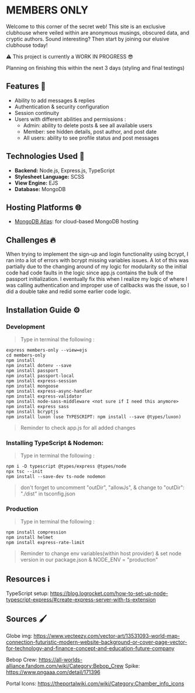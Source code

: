 # MEMBERS ONLY
Welcome to this corner of the secret web! This site is an exclusive clubhouse where veiled within are anonymous musings, obscured data, and cryptic authors. Sound interesting? Then start by joining our elusive clubhouse today! 

⚠️ This project is currently a WORK IN PROGRESS 😎

Planning on finishing this within the next 3 days (styling and final testings)

## Features 🎯
- Ability to add messages & replies 
- Authentication & security configuration
- Session continuity
- Users with different abilities and permissions : 
   - Admin: ability to delete posts & see all available users
   - Member: see hidden details, post author, and post date 
   - All users: ability to see profile status and post messages

## Technologies Used 🚀
- **Backend:** Node.js, Express.js, TypeScript
- **Stylesheet Language:** SCSS
- **View Engine:** EJS
- **Database:** MongoDB

## Hosting Platforms 🌐
- [MongoDB Atlas](https://www.mongodb.com/cloud/atlas): for cloud-based MongoDB hosting

## Challenges 🔥
When trying to implement the sign-up and login functionality using bcrypt, I ran into a lot of errors with bcrypt missing variables issues. A lot of this was partially due to the changing around of my logic for modularity so the initial code had code faults in the logic since app.js contains the bulk of the passport initialization. I eventually fix this when I realize my logic of where I was calling authentication and improper use of callbacks was the issue, so I did a double take and redid some earlier code logic.

## Installation Guide ⚙️
### Development
> Type in terminal the following : 
``` 
express members-only --view=ejs
cd members-only
npm install 
npm install dotenv --save
npm install passport
npm install passport-local
npm install express-session
npm install mongoose
npm install express-async-handler
npm install express-validator
npm install node-sass-middleware <not sure if I need this anymore>
npm install express sass
npm install bcryptjs
npm install luxon (use TYPESCRIPT: npm install --save @types/luxon)
```

> Reminder to check app.js for all added changes 

### Installing TypeScript & Nodemon:
> Type in terminal the following : 
```
npm i -D typescript @types/express @types/node
npx tsc --init
npm install --save-dev ts-node nodemon
```

> don't forget to uncomment "outDir", "allowJs", & change to "outDir": "./dist" in tsconfig.json

### Production
> Type in terminal the following : 
```
npm install compression
npm install helmet
npm install express-rate-limit
```
> Reminder to change env variables(within host provider) & set node version in our package.json & NODE_ENV = "production"


## Resources ℹ️
TypeScript setup: https://blog.logrocket.com/how-to-set-up-node-typescript-express/#create-express-server-with-ts-extension


## Sources 🖌️
Globe img: https://www.vecteezy.com/vector-art/13531093-world-map-connection-futuristic-modern-website-background-or-cover-page-vector-for-technology-and-finance-concept-and-education-future-company

Bebop Crew: https://all-worlds-alliance.fandom.com/wiki/Category:Bebop_Crew
Spike: https://www.pngaaa.com/detail/171396

Portal Icons: https://theportalwiki.com/wiki/Category:Chamber_info_icons